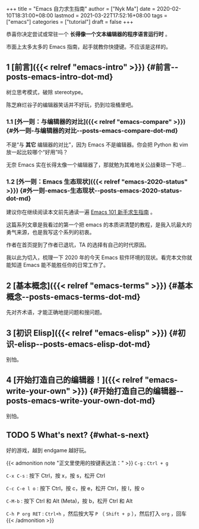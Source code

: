 +++
title = "Emacs 自力求生指南"
author = ["Nyk Ma"]
date = 2020-02-10T18:31:00+08:00
lastmod = 2021-03-22T17:52:16+08:00
tags = ["emacs"]
categories = ["tutorial"]
draft = false
+++

恭喜你决定尝试或常驻一个 **长得像一个文本编辑器的程序语言运行时** 。

市面上太多太多的 Emacs 指南，起手就教你快捷键。不应该是这样的。


## <span class="section-num">1</span> [前言]({{< relref "emacs-intro" >}}) {#前言--posts-emacs-intro-dot-md}

树立思考模式，破除 stereotype。

陈芝麻烂谷子的编辑器笑话并不好玩，扔到垃圾桶里吧。


### <span class="section-num">1.1</span> [外一则：与编辑器的对比]({{< relref "emacs-compare" >}}) {#外一则-与编辑器的对比--posts-emacs-compare-dot-md}

不是“与 **其它** 编辑器的对比”，因为 Emacs 不是编辑器。你会把
Python 和 vim 放一起比较哪个“好用”吗？

无奈 Emacs 实在长得太像一个编辑器了，那就勉为其难地关公战秦琼一下吧…


### <span class="section-num">1.2</span> [外一则：Emacs 生态现状]({{< relref "emacs-2020-status" >}}) {#外一则-emacs-生态现状--posts-emacs-2020-status-dot-md}

建议你在继续阅读本文前先通读一遍 [Emacs 101 新手求生指南](https://github.com/emacs-tw/emacs-101-beginner-survival-guide) 。

这篇系列文章是我看过的第一个把 emacs 的本质讲清楚的教程，是我入坑最大的勇气来源，也是我写这个系列的初衷。

作者在首页提到了作者已退坑，TA 的选择有自己的时代原因。

我以此为切入，梳理一下 2020 年的今天 Emacs 软件环境的现状。看完本文你就能知道 Emacs 能不能胜任你的日常工作了。


## <span class="section-num">2</span> [基本概念]({{< relref "emacs-terms" >}}) {#基本概念--posts-emacs-terms-dot-md}

先对齐术语，才能正确地提问题和搜问题。


## <span class="section-num">3</span> [初识 Elisp]({{< relref "emacs-elisp" >}}) {#初识-elisp--posts-emacs-elisp-dot-md}

别怕。


## <span class="section-num">4</span> [开始打造自己的编辑器！]({{< relref "emacs-write-your-own" >}}) {#开始打造自己的编辑器--posts-emacs-write-your-own-dot-md}

别怕。


## <span class="org-todo todo TODO">TODO</span> <span class="section-num">5</span> What's next? {#what-s-next}

好的游戏，越到 endgame 越好玩。

{{< admonition note "正文里使用的按键表达法：" >}}
`C-g`
: `Ctrl + g`

`C-x C-s`
: 按下 Ctrl，按 x，按 s，松开 Ctrl

`C-c C-e l o`
: 按下 Ctrl，按 c，按 e，松开 Ctrl，按 l，按 o

`C-M-b`
: 按下 Ctrl 和 Alt (Meta)，按 b，松开 Ctrl 和 Alt

`C-h P org RET`
: `Ctrl+h` ，然后按大写 `P` （ `Shift + p` ），然后打入 `org` ，回车
{{< /admonition >}}
